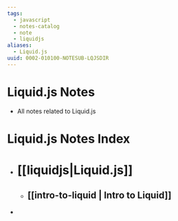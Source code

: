 ```yaml
---
tags:
  - javascript
  - notes-catalog
  - note
  - liquidjs
aliases:
  - Liquid.js
uuid: 0002-010100-NOTESUB-LQJSDIR
---
```

# Liquid.js Notes
- All notes related to Liquid.js

# Liquid.js Notes Index
- # [[liquidjs|Liquid.js]]
	- ## [[intro-to-liquid | Intro to Liquid]]
- 
